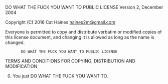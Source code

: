DO WHAT THE FUCK YOU WANT TO PUBLIC LICENSE
                   Version 2, December 2004

Copyright (C) 2016 Cat Haines <haines2m@gmail.com>

Everyone is permitted to copy and distribute verbatim or modified
copies of this license document, and changing it is allowed as long
as the name is changed.

           DO WHAT THE FUCK YOU WANT TO PUBLIC LICENSE
  TERMS AND CONDITIONS FOR COPYING, DISTRIBUTION AND MODIFICATION

  0. You just DO WHAT THE FUCK YOU WANT TO.
